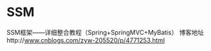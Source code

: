 # SSM
 SSM框架——详细整合教程（Spring+SpringMVC+MyBatis）
 博客地址http://www.cnblogs.com/zyw-205520/p/4771253.html
